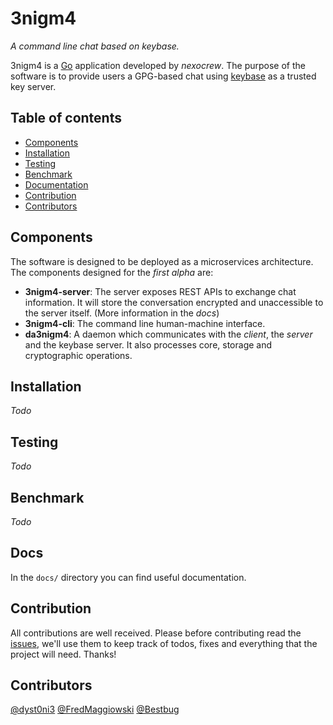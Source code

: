 3nigm4
======

_A command line chat based on keybase._


3nigm4 is a [Go](https://golang.org/) application developed by _nexocrew_. The purpose of the software is to provide users a GPG-based chat using [keybase](https://keybase.io) as a trusted key server.

Table of contents
---------------------

 - [Components](#components)
 - [Installation](#installation)
 - [Testing](#testing)
 - [Benchmark](#benchmark)
 - [Documentation](#documentation)
 - [Contribution](#contribution)
 - [Contributors](#contributors)

## Components
The software is designed to be deployed as a microservices architecture. The components designed for the _first alpha_ are: 

- **3nigm4-server**: The server exposes REST APIs to exchange chat information. It will store the conversation encrypted and unaccessible to the server itself. (More information in the _docs_)
- **3nigm4-cli**: The command line human-machine interface.
- **da3nigm4**: A daemon which communicates with the _client_, the _server_ and the keybase server. It also processes core, storage and cryptographic operations.

## Installation
_Todo_

## Testing
_Todo_


## Benchmark
_Todo_


## Docs
In the `docs/` directory you can find useful documentation.

## Contribution

All contributions are well received. Please before contributing read the [issues](https://github.com/nexocrew/3nigm4/issues), we'll use them to keep track of todos, fixes and everything that the project will need.
Thanks!

## Contributors
[@dyst0ni3](https://github.com/dystonie)
[@FredMaggiowski](https://github.com/federicomaggi)
[@Bestbug](https://github.com/bestbug456)
